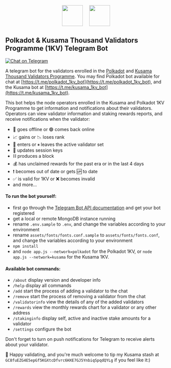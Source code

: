 <p align="center"><img width="65" src="https://raw.githubusercontent.com/kukabi/kusama-1kv-telegram-bot/main/readme_files/polkadot_white_over_pink.png">&nbsp;&nbsp;&nbsp;&nbsp;&nbsp;<img width="65" src="https://raw.githubusercontent.com/kukabi/kusama-1kv-telegram-bot/main/readme_files/kusama_canary_white_over_pink.png"></p>

## Polkadot & Kusama Thousand Validators Programme (1KV) Telegram Bot

[![Chat on Telegram](https://img.shields.io/badge/Chat%20on-Telegram-brightgreen.svg)](https://t.me/kusama_1kv_bot) 

A telegram bot for the validators enrolled in the [Polkadot](https://polkadot.network/supporting-decentralization-join-the-polkadot-thousand-validators-programme/) and [Kusama Thousand Validators Programme](https://polkadot.network/join-kusamas-thousand-validators-programme/). You may find Polkadot bot available for chat at [https://t.me/polkadot_1kv_bot](https://t.me/polkadot_1kv_bot), and the Kusama bot at [https://t.me/kusama_1kv_bot](https://t.me/kusama_1kv_bot).

This bot helps the node operators enrolled in the Kusama and Polkadot 1KV Programme to get information and notifications about their validators. Operators can view validator information and staking rewards reports, and receive notifications when the validator:

- 🔴 goes offline or 🟢 comes back online
- 📈 gains or 📉 loses rank
- 🚀 enters or ⏸ leaves the active validator set
- 🔑 updates session keys 
- ⛓ produces a block
- 💰 has unclaimed rewards for the past era or in the last 4 days
- ❗ becomes out of date or gets 🆙 to date
- ✅ is valid for 1KV or ❌ becomes invalid
- and more...

#### To run the bot yourself:

- first go through the [Telegram Bot API documentation](https://core.telegram.org/bots/api) and get your bot registered
- get a local or remote MongoDB instance running
- rename `.env.sample` to `.env`, and change the variables according to your environment
- rename `assets/fonts/fonts.conf.sample` to `assets/fonts/fonts.conf`, and change the variables according to your environment
- `npm install`
- and `node app.js --network=polkadot` for the Polkadot 1KV, or `node app.js --network=kusama` for the Kusama 1KV.

#### Available bot commands:

- `/about` display version and developer info
- `/help` display all commands
- `/add` start the process of adding a validator to the chat
- `/remove` start the process of removing a validator from the chat
- `/validatorinfo` view the details of any of the added validators
- `/rewards` view the monthly rewards chart for a validator or any other address
- `/stakinginfo` display self, active and inactive stake amounts for a validator
- `/settings` configure the bot

Don't forget to turn on push notifications for Telegram to receive alerts about your validator.

🎉 Happy validating, and you're much welcome to tip my Kusama stash at `GC8fuEZG4E5epGf5KGXtcDfvrc6HXE7GJ5YnbiqSpqdQYLg` if you feel like it:)